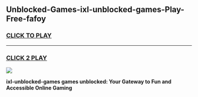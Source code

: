 
## Unblocked-Games-ixl-unblocked-games-Play-Free-fafoy
<h3>
<a href="https://premium76.site?title=ixl-unblocked-games&ref=22A">CLICK TO PLAY</a></h3>
<hr>

<h3>
<a href="https://premium76.site?title=ixl-unblocked-games&ref=22A">CLICK 2 PLAY</a>
  
</h3>

<a href="https://premium76.site?title=ixl-unblocked-games&ref=22A"><img src="https://clearcache.store/games.png"></a>


**ixl-unblocked-games games unblocked: Your Gateway to Fun and Accessible Online Gaming**

